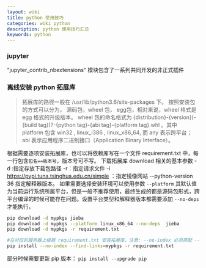 ```yaml
---
layout: wiki
title: python 使用技巧
categories: wiki python
description: python 使用技巧汇总
keywords: python
---
```


### jupyter

"jupyter_contrib_nbextensions" 模块包含了一系列共同开发的非正式插件

### 离线安装 python 拓展库

> 拓展库的路径一般在 /usr/lib/python3.6/site-packages 下。
> 按照安装包的方式可以分为， 源码包，wheel 包， egg包，相对来说，wheel 格式是 egg 格式的升级版本。
> wheel 包的命名格式为 {distribution}-{version}(-{build tag})?-{python tag}-{abi tag}-{platform tag}.whl 。其中 platform 包含 win32 , linux_i386 , linux_x86_64, 而 any 表示跨平台； abi 表示应用程序二进制接口（Application Binary Interface）。

根据需要逐项安装拓展库，也可以将依赖库写在一个文件 requirement.txt 中，每一行包含`包名==版本号`，版本号可不写。
下载拓展库 download 相关的基本参数 
-d :指定存放下载包路径
-r：指定请求文件
-i https://pypi.tuna.tsinghua.edu.cn/simple ：指定镜像网站
--python-version 36 指定解释器版本。
如果需要选择安装环境可以使用参数 `--platform` 其默认值为当前运行系统所属平台，但是一般不推荐使用，最终生成的都是源码包形式，跨平台编译的时候可能存在问题。设置平台类型和解释器版本都需要添加 `--no-deps` 才能执行，
```bash
pip download -d mypkgs jieba
pip download -d mypkgs --platform linux_x86_64 --no-deps  jieba 
pip download -d mypkgs -r requirement.txt

#在对应的服务器上根据 requirement.txt 安装拓展库，注意: --no-index 必须搭配 --find-links 使用
pip install --no-index --find-links=mypkgs -r requirement.txt 
```
部分时候需要更新 pip 版本：
`pip install --upgrade pip` 

